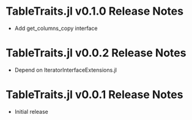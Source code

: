 # TableTraits.jl v0.1.0 Release Notes
* Add get_columns_copy interface

# TableTraits.jl v0.0.2 Release Notes
* Depend on IteratorInterfaceExtensions.jl

# TableTraits.jl v0.0.1 Release Notes
* Initial release
